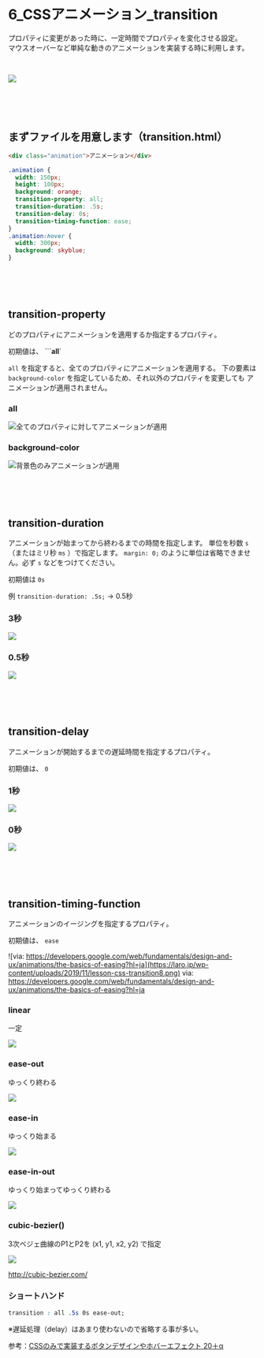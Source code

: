 # 6_CSSアニメーション_transition


プロパティに変更があった時に、一定時間でプロパティを変化させる設定。  
マウスオーバーなど単純な動きのアニメーションを実装する時に利用します。

<br>

![](https://laro.jp/wp-content/uploads/2019/11/lesson-css-transition1.gif)

<br><br><br>

## まずファイルを用意します（transition.html）

```html
<div class="animation">アニメーション</div>
```
```css
.animation {
  width: 150px;
  height: 100px;
  background: orange;
  transition-property: all;
  transition-duration: .5s;
  transition-delay: 0s;
  transition-timing-function: ease;
}
.animation:hover {
  width: 300px;
  background: skyblue;
}
```

<br><br><br>

## transition-property

どのプロパティにアニメーションを適用するか指定するプロパティ。

初期値は、 ```**all**` 

 `all`  を指定すると、全てのプロパティにアニメーションを適用する。
下の要素は  `background-color`  を指定しているため、それ以外のプロパティを変更しても
アニメーションが適用されません。


### all

![全てのプロパティに対してアニメーションが適用](https://laro.jp/wp-content/uploads/2019/11/lesson-css-transition2.gif)


### background-color

![背景色のみアニメーションが適用](https://laro.jp/wp-content/uploads/2019/11/lesson-css-transition3.gif)

<br><br><br>

## transition-duration

アニメーションが始まってから終わるまでの時間を指定します。
単位を秒数  `s` （またはミリ秒 `ms` ）で指定します。 `margin: 0;` のように単位は省略できません。必ず  `s` などをつけてください。

初期値は  `0s` 

例 
 `transition-duration: .5s;`   → 0.5秒

### 3秒

![](https://laro.jp/wp-content/uploads/2019/11/lesson-css-transition4.gif)

### 0.5秒

![](https://laro.jp/wp-content/uploads/2019/11/lesson-css-transition5.gif)

<br><br><br>

## transition-delay

アニメーションが開始するまでの遅延時間を指定するプロパティ。

初期値は、 `0` 

### 1秒

![](https://laro.jp/wp-content/uploads/2019/11/lesson-css-transition6.gif)

### 0秒

![](https://laro.jp/wp-content/uploads/2019/11/lesson-css-transition7.gif)

<br><br><br>

## transition-timing-function

アニメーションのイージングを指定するプロパティ。

初期値は、  `ease` 


![via: https://developers.google.com/web/fundamentals/design-and-ux/animations/the-basics-of-easing?hl=ja](https://laro.jp/wp-content/uploads/2019/11/lesson-css-transition8.png)
via: https://developers.google.com/web/fundamentals/design-and-ux/animations/the-basics-of-easing?hl=ja


### linear
一定

![](https://laro.jp/wp-content/uploads/2019/11/lesson-css-transition9.gif)


### ease-out
ゆっくり終わる

![](https://laro.jp/wp-content/uploads/2019/11/lesson-css-transition10.gif)


### ease-in
ゆっくり始まる

![](https://laro.jp/wp-content/uploads/2019/11/lesson-css-transition11.gif)


### ease-in-out
ゆっくり始まってゆっくり終わる

![](https://laro.jp/wp-content/uploads/2019/11/lesson-css-transition12.gif)


### cubic-bezier()
3次ベジェ曲線のP1とP2を (x1, y1, x2, y2) で指定


![](https://laro.jp/wp-content/uploads/2019/11/lesson-css-transition13.gif)


http://cubic-bezier.com/


### ショートハンド

```css
transition : all .5s 0s ease-out;
```

※遅延処理（delay）はあまり使わないので省略する事が多い。




参考：[CSSのみで実装するボタンデザインやホバーエフェクト 20＋α](https://www.nxworld.net/tips/css-only-button-design-and-hover-effects.html)


